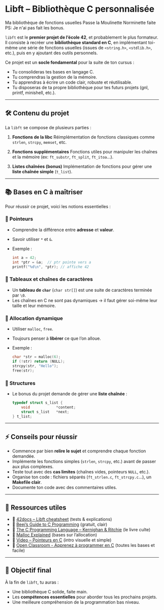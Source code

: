 # Libft – Bibliothèque C personnalisée
Ma bibliothèque de fonctions usuelles
Passe la Moulinette
Norminette faite
PS: Je n'ai pas fait les bonus.


`libft` est le **premier projet de l’école 42**, et probablement le plus formateur.
Il consiste à recréer une **bibliothèque standard en C**, en implémentant toi-même une série de fonctions usuelles (issues de `<string.h>`, `<stdlib.h>`, etc.), puis en y ajoutant des outils personnels.

Ce projet est un **socle fondamental** pour la suite de ton cursus :

* Tu consolideras tes bases en langage C.
* Tu comprendras la gestion de la mémoire.
* Tu apprendras à écrire un code clair, robuste et réutilisable.
* Tu disposeras de ta propre bibliothèque pour tes futurs projets (gnl, printf, minishell, etc.).

---

## 🛠️ Contenu du projet

La `libft` se compose de plusieurs parties :

1. **Fonctions de la libc**
   Réimplémentation de fonctions classiques comme `strlen`, `strcpy`, `memset`, etc.

2. **Fonctions supplémentaires**
   Fonctions utiles pour manipuler les chaînes et la mémoire (ex: `ft_substr`, `ft_split`, `ft_itoa`…).

3. **Listes chaînées (bonus)**
   Implémentation de fonctions pour gérer une **liste chaînée simple** (`t_list`).

---

## 📚 Bases en C à maîtriser

Pour réussir ce projet, voici les notions essentielles :

### 🔹 Pointeurs

* Comprendre la différence entre **adresse** et **valeur**.
* Savoir utiliser `*` et `&`.
* Exemple :

  ```c
  int a = 42;
  int *ptr = &a;  // ptr pointe vers a
  printf("%d\n", *ptr); // affiche 42
  ```

### 🔹 Tableaux et chaînes de caractères

* Un **tableau de `char`** (`char str[]`) est une suite de caractères terminée par `\0`.
* Les chaînes en C ne sont pas dynamiques → il faut gérer soi-même leur taille et leur mémoire.

### 🔹 Allocation dynamique

* Utiliser `malloc`, `free`.
* Toujours penser à **libérer** ce que l’on alloue.
* Exemple :

  ```c
  char *str = malloc(6);
  if (!str) return (NULL);
  strcpy(str, "Hello");
  free(str);
  ```

### 🔹 Structures

* Le bonus du projet demande de gérer une **liste chaînée** :

  ```c
  typedef struct s_list {
      void            *content;
      struct s_list   *next;
  } t_list;
  ```

---

## ⚡️ Conseils pour réussir

* Commence par bien **relire le sujet** et comprendre chaque fonction demandée.
* Implémente les fonctions simples (`strlen`, `strcpy`, etc.) avant de passer aux plus complexes.
* Teste tout avec des **cas limites** (chaînes vides, pointeurs `NULL`, etc.).
* Organise ton code : fichiers séparés (`ft_strlen.c`, `ft_strcpy.c`…), un **Makefile clair**.
* Documente ton code avec des commentaires utiles.

---

## 📖 Ressources utiles

* 📌 [42docs – Libft cheatsheet](https://github.com/jtoty/Libftest) (tests & explications)
* 📌 [Beej’s Guide to C Programming](https://beej.us/guide/bgc/) (gratuit, clair)
* 📌 [The C Programming Language – Kernighan & Ritchie](https://en.wikipedia.org/wiki/The_C_Programming_Language) (le livre culte)
* 📌 [Malloc Explained](https://www.geeksforgeeks.org/dynamic-memory-allocation-in-c-using-malloc-calloc-free-and-realloc/) (bases sur l’allocation)
* 📌 [Video – Pointeurs en C](https://www.youtube.com/watch?v=zuegQmMdy8M) (intro visuelle et simple)
* 📌 [Open Classroom - Apprenez à programmer en C]([https://www.youtube.com/watch?v=zuegQmMdy8M](https://openclassrooms.com/fr/courses/19980-apprenez-a-programmer-en-c)) (toutes les         bases et facile)

---

## 🎯 Objectif final

À la fin de `libft`, tu auras :

* Une bibliothèque C solide, faite main.
* Les **compétences essentielles** pour aborder tous les prochains projets.
* Une meilleure compréhension de la programmation bas niveau.


